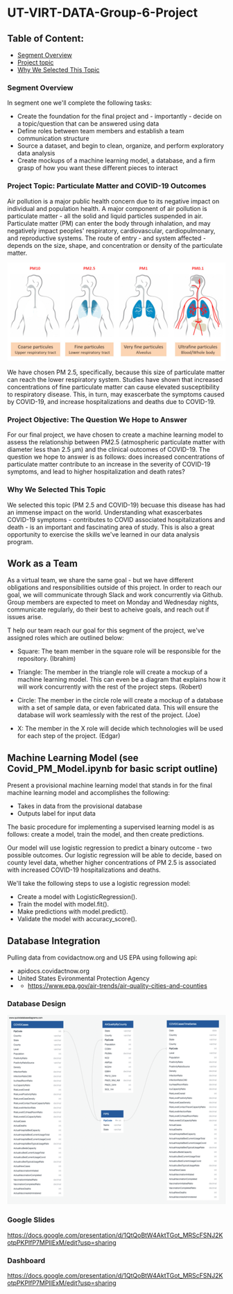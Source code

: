 # UT-VIRT-DATA-Group-6-Project

## Table of Content:
* [Segment Overview](#Segment-Overview)
* [Project topic](#Project-topic)
* [Why We Selected This Topic](#Why-We-Selected-This-Topic)


### Segment Overview
In segment one we'll complete the following tasks:
- Create the foundation for the final project and - importantly - decide on a topic/question that can be answered using data
- Define roles between team members and establish a team communication structure
- Source a dataset, and begin to clean, organize, and perform exploratory data analysis
- Create mockups of a machine learning model, a database, and a firm grasp of how you want these different pieces to interact

### Project Topic: Particulate Matter and COVID-19 Outcomes
Air pollution is a major public health concern due to its negative impact on individual and population health. A major component of air pollution is particulate matter - all the solid and liquid particles suspended in air. Particulate matter (PM) can enter the body through inhalation, and may negatively impact peoples' respiratory, cardiovascular, cardiopulmonary, and reproductive systems. The route of entry - and system affected - depends on the size, shape, and concentration or density of the particulate matter.

![](Resources/ParticulateMatter.jpg)

We have chosen PM 2.5, specifically, because this size of particulate matter can reach the lower respiratory system. Studies have shown that increased concentrations of fine particulate matter can cause elevated susceptibility to respiratory disease. This, in turn, may exascerbate the symptoms caused by COVID-19, and increase hospitalizations and deaths due to COVID-19.

### Project Objective: The Question We Hope to Answer
For our final project, we have chosen to create a machine learning model to assess the relationship between PM2.5 (atmospheric particulate matter with diameter less than 2.5 μm) and the clinical outcomes of COVID-19. The question we hope to answer is as follows: does increased concentrations of particulate matter contribute to an increase in the severity of COVID-19 symptoms, and lead to higher hospitalization and death rates?

### Why We Selected This Topic
We selected this topic (PM 2.5 and COVID-19) becuase this disease has had an immense impact on the world. Understanding what exascerbates COVID-19 symptoms - contributes to COVID associated hospitalizations and death - is an important and fascinating area of study. This is also a great opportunity to exercise the skills we've learned in our data analysis program.

## Work as a Team
As a virtual team, we share the same goal - but we have different obligations and responsibilities outside of this project. In order to reach our goal, we will communicate through Slack and work concurrently via Github. Group members are expected to meet on Monday and Wednesday nights, communicate regularly, do their best to acheive goals, and reach out if issues arise.

T help our team reach our goal for this segment of the project, we've assigned roles which are outlined below:
- Square: The team member in the square role will be responsible for the repository. (Ibrahim)

- Triangle: The member in the triangle role will create a mockup of a machine learning model. This can even be a diagram that explains how it will work concurrently with the rest of the project steps. (Robert)

- Circle: The member in the circle role will create a mockup of a database with a set of sample data, or even fabricated data. This will ensure the database will work seamlessly with the rest of the project. (Joe)

- X: The member in the X role will decide which technologies will be used for each step of the project. (Edgar)

## Machine Learning Model (see Covid_PM_Model.ipynb for basic script outline)
Present a provisional machine learning model that stands in for the final machine learning model and accomplishes the following:

- Takes in data from the provisional database
- Outputs label for input data

The basic procedure for implementing a supervised learning model is as follows: create a model, train the model, and then create predictions.

Our model will use logistic regression to predict a binary outcome - two possible outcomes. Our logistic regression will be able to decide, based on county level data, whether higher concentrations of PM 2.5 is associated with increased COVID-19 hospitalizations and deaths.

 We'll take the following steps to use a logistic regression model:

- Create a model with LogisticRegression().
- Train the model with model.fit().
- Make predictions with model.predict().
- Validate the model with accuracy_score().


## Database Integration
Pulling data from covidactnow.org and US EPA using following api:
- apidocs.covidactnow.org
- United States Evironmental Protection Agency
- - https://www.epa.gov/air-trends/air-quality-cities-and-counties


### Database Design

![](Resources/CovidProjectDatabaseDesign.png)


### Google Slides
https://docs.google.com/presentation/d/1QtQoBtW4AktTGot_MRScFSNJ2KotpPKPlfP7MPlIExM/edit?usp=sharing

### Dashboard
https://docs.google.com/presentation/d/1QtQoBtW4AktTGot_MRScFSNJ2KotpPKPlfP7MPlIExM/edit?usp=sharing



